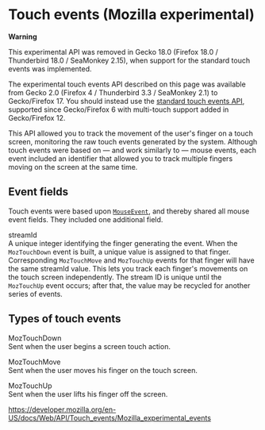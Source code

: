 Touch events (Mozilla experimental)
===================================

**Warning**

This experimental API was removed in Gecko 18.0 (Firefox 18.0 / Thunderbird 18.0 / SeaMonkey 2.15), when support for the standard touch events was implemented.

The experimental touch events API described on this page was available from Gecko 2.0 (Firefox 4 / Thunderbird 3.3 / SeaMonkey 2.1) to Gecko/Firefox 17. You should instead use the [standard touch events API](../touch_events), supported since Gecko/Firefox 6 with multi-touch support added in Gecko/Firefox 12.

This API allowed you to track the movement of the user's finger on a touch screen, monitoring the raw touch events generated by the system. Although touch events were based on — and work similarly to — mouse events, each event included an identifier that allowed you to track multiple fingers moving on the screen at the same time.

Event fields
------------

Touch events were based upon [`MouseEvent`](../mouseevent), and thereby shared all mouse event fields. They included one additional field.

 streamId  
A unique integer identifying the finger generating the event. When the `MozTouchDown` event is built, a unique value is assigned to that finger. Corresponding `MozTouchMove` and `MozTouchUp` events for that finger will have the same streamId value. This lets you track each finger's movements on the touch screen independently. The stream ID is unique until the `MozTouchUp` event occurs; after that, the value may be recycled for another series of events.

Types of touch events
---------------------

 MozTouchDown  
Sent when the user begins a screen touch action.

 MozTouchMove  
Sent when the user moves his finger on the touch screen.

 MozTouchUp  
Sent when the user lifts his finger off the screen.

<a href="https://developer.mozilla.org/en-US/docs/Web/API/Touch_events/Mozilla_experimental_events" class="_attribution-link">https://developer.mozilla.org/en-US/docs/Web/API/Touch_events/Mozilla_experimental_events</a>
